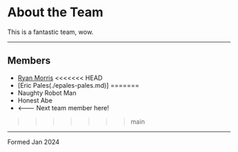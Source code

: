 # About the Team

This is a fantastic team, wow. 

---

## Members

* [Ryan Morris](./ryan-morris.md)
<<<<<<< HEAD
* [Eric Pales(./epales-pales.md)]
=======
* Naughty Robot Man
* Honest Abe
* <--- Next team member here!
>>>>>>> main

---

Formed Jan 2024
